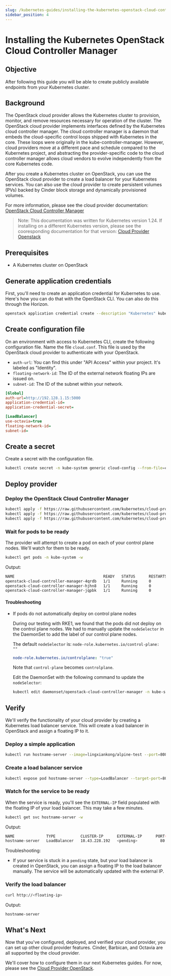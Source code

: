 ```yaml
---
slug: /kubernetes-guides/installing-the-kubernetes-openstack-cloud-controller-manager
sidebar_position: 4
---
```


# Installing the Kubernetes OpenStack Cloud Controller Manager

## Objective

After following this guide you will be able to create publicly
available endpoints from your Kubernetes cluster.

## Background

The OpenStack cloud provider allows the Kubernetes cluster to provision, monitor,
and remove resources necessary for operation of the cluster. The OpenStack cloud
provider implements interfaces defined by the Kubernetes cloud controller manager.
The cloud controller manager is a daemon that embeds the cloud-specific control
loops shipped with Kubernetes in the core. These loops were originally in the
kube-controller-manager. However, cloud providers move at a different pace and
schedule compared to the Kubernetes project, and abstracting the provider-specific
code to the cloud controller manager allows cloud vendors to evolve independently
from the core Kubernetes code.

After you create a Kubernetes cluster on OpenStack, you can use the OpenStack
cloud provider to create a load balancer for your Kubernetes services. You can
also use the cloud provider to create persistent volumes (PVs) backed by Cinder
block storage and dynamically provisioned volumes.

For more information, please see the cloud provider documentation:
[OpenStack Cloud Controller Manager](https://github.com/kubernetes/cloud-provider-openstack/blob/release-1.24/docs/openstack-cloud-controller-manager/using-openstack-cloud-controller-manager.md)

> Note: This documentation was written for Kubernetes version 1.24. If installing
> on a different Kubernetes version, please see the cooresponding documentation
> for that version: [Cloud Provider Openstack](https://github.com/kubernetes/cloud-provider-openstack)

## Prerequisites

- A Kubernetes cluster on OpenStack

## Generate application credentials

First, you'll need to create an application credential for Kubernetes to use. Here's
how you can do that with the OpenStack CLI. You can also do this through the Horizon.

```bash
openstack application credential create --description "Kubernetes" kubernetes
```

## Create configuration file

On an environment with access to Kubernetes CLI, create the following configuration
file. Name the file `cloud.conf`. This file is used by the OpenStack cloud provider
to authenticate with your OpenStack.

- `auth-url`: You can find this under "API Access" within your project. It's
  labeled as "Identity".
- `floating-network-id`: The ID of the external network floating IPs are issued on.
- `subnet-id`: The ID of the subnet within your network.

```ini
[Global]
auth-url=http://192.128.1.15:5000
application-credential-id=
application-credential-secret=

[LoadBalancer]
use-octavia=true
floating-network-id=
subnet-id=
```

## Create a secret

Create a secret with the configuration file.

```bash
kubectl create secret -n kube-system generic cloud-config --from-file=cloud.conf
```

## Deploy provider

### Deploy the OpenStack Cloud Controller Manager

```bash
kubectl apply -f https://raw.githubusercontent.com/kubernetes/cloud-provider-openstack/master/manifests/controller-manager/cloud-controller-manager-roles.yaml
kubectl apply -f https://raw.githubusercontent.com/kubernetes/cloud-provider-openstack/master/manifests/controller-manager/cloud-controller-manager-role-bindings.yaml
kubectl apply -f https://raw.githubusercontent.com/kubernetes/cloud-provider-openstack/master/manifests/controller-manager/openstack-cloud-controller-manager-ds.yaml
```

### Wait for pods to be ready

The provider will attempt to create a pod on each of your control plane nodes.
We'll watch for them to be ready.

```bash
kubectl get pods -n kube-system -w
```

Output:

```bash
NAME                                       READY   STATUS      RESTARTS      AGE
openstack-cloud-controller-manager-4qrdb   1/1     Running     0             2d1h
openstack-cloud-controller-manager-hjhn8   1/1     Running     0             2d1h
openstack-cloud-controller-manager-jqpbk   1/1     Running     0             2d1h
```

#### Troubleshooting

- If pods do not automatically deploy on control plane nodes

    During our testing with RKE1, we found that the pods did not deploy on the control
    plane nodes. We had to manually update the `nodeSelector` in the DaemonSet
    to add the label of our control plane nodes.

    The default `nodeSelector` is: `node-role.kubernetes.io/control-plane: ""`

    ``` yaml
    node-role.kubernetes.io/controlplane: "true"
    ```

    Note that `control-plane` becomes `controlplane`.

    Edit the DaemonSet with the following command to update the `nodeSelector`:

    ``` bash
    kubectl edit daemonset/openstack-cloud-controller-manager -n kube-system
    ```

## Verify

We'll verify the functionality of your cloud provider by creating a Kubernetes
load balancer service. This will create a load balancer in OpenStack and assign
a floating IP to it.

### Deploy a simple application

```bash
kubectl run hostname-server --image=lingxiankong/alpine-test --port=8080
```

### Create a load balancer service

```bash
kubectl expose pod hostname-server --type=LoadBalancer --target-port=8080 --port=80 --name hostname-server
```

### Watch for the service to be ready

When the service is ready, you'll see the `EXTERNAL-IP` field populated with
the floating IP of your load balancer. This may take a few minutes.

```bash
kubectl get svc hostname-server -w
```

Output:

```bash
NAME              TYPE           CLUSTER-IP      EXTERNAL-IP      PORT(S)        AGE
hostname-server   LoadBalancer   10.43.228.192   <pending>          80:31835/TCP   2d1h
```

Troubleshooting:

- If your service is stuck in a `pending` state, but your load balancer is
  created in OpenStack, you can assign a floating IP to the load balancer
  manually. The service will be automatically updated with the external IP.

### Verify the load balancer

```bash
curl http://<floating-ip>
```

Output:

```bash
hostname-server
```

## What's Next

Now that you've configured, deployed, and verified your cloud provider, you can
set up other cloud provider features. Cinder, Barbican, and Octavia are all supported
by the cloud provider.

We'll cover how to configure them in our next Kubernetes guides. For now, please
see the [Cloud Provider OpenStack](https://github.com/kubernetes/cloud-provider-openstack).
